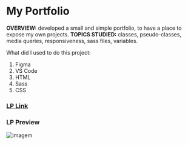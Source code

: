 # My Portfolio

**OVERVIEW:** developed a small and simple portfolio, to have a place to expose my own projects.
**TOPICS STUDIED:** classes, pseudo-classes, media queries, responsiveness, sass files, variables.

What did I used to do this project:
1. Figma
2. VS Code
3. HTML
4. Sass
5. CSS

### [LP Link](https://mariana-c-ramos.github.io/mary-portfolio/)
### LP Preview
![imagem](https://user-images.githubusercontent.com/92554665/154054386-76b7758f-7099-4cf6-8edd-e9d47a3303e5.png)
